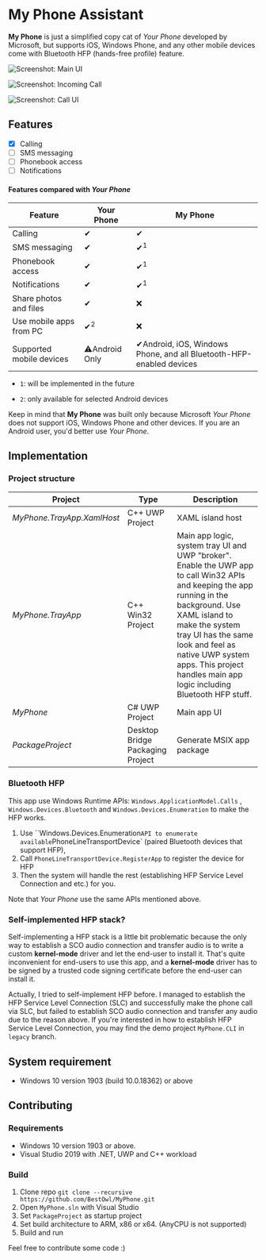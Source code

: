 # My Phone Assistant

**My Phone** is just a simplified copy cat of *Your Phone* developed by Microsoft, but supports iOS, Windows Phone, and any other mobile devices come with Bluetooth HFP (hands-free profile) feature.

![Screenshot: Main UI](https://github.com/BestOwl/MyPhone/raw/master/docs/Screenshot_1.png)

![Screenshot: Incoming Call](https://github.com/BestOwl/MyPhone/raw/master/docs/Screenshot_2.png)

![Screenshot: Call UI](https://github.com/BestOwl/MyPhone/raw/master/docs/Screenshot_3.png)



## Features

- [x] Calling
- [ ] SMS messaging
- [ ] Phonebook access
- [ ] Notifications 

#### Features compared with *Your Phone*

| Feature                  | Your Phone    | My Phone                                                     |
| ------------------------ | ------------- | ------------------------------------------------------------ |
| Calling                  | ✔             | ✔                                                            |
| SMS messaging            | ✔             | ✔<sup>1</sup>                                                |
| Phonebook access         | ✔             | ✔<sup>1</sup>                                                |
| Notifications            | ✔             | ✔<sup>1</sup>                                                |
| Share photos and files   | ✔             | ❌                                                            |
| Use mobile apps from PC  | ✔<sup>2</sup> | ❌                                                            |
| Supported mobile devices | ⚠Android Only | ✔Android, iOS, Windows Phone, and all Bluetooth-HFP-enabled devices |

- `1`: will be implemented in the future

- `2`: only available for selected Android devices 



Keep in mind that **My Phone** was built only because Microsoft *Your Phone* does not support iOS, Windows Phone and other devices. If you are an Android user, you'd better use *Your Phone*.



## Implementation 

### Project structure

| Project                    | Type                             | Description                                                  |
| -------------------------- | -------------------------------- | ------------------------------------------------------------ |
| *MyPhone.TrayApp.XamlHost* | C++ UWP Project                  | XAML island host                                             |
| *MyPhone.TrayApp*          | C++ Win32 Project                | Main app logic, system tray UI and UWP "broker". Enable the UWP app to call Win32 APIs and keeping the app running in the background. Use XAML island to make the system tray UI has the same look and feel as native UWP system apps. This project handles main app logic including Bluetooth HFP stuff. |
| *MyPhone*                  | C# UWP Project                   | Main app UI                                                  |
| *PackageProject*           | Desktop Bridge Packaging Project | Generate MSIX app package                                    |

### Bluetooth HFP

This app use Windows Runtime APIs: `Windows.ApplicationModel.Calls` , `Windows.Devices.Bluetooth` and `Windows.Devices.Enumeration` to make the HFP works.

1. Use ``Windows.Devices.Enumeration` API to enumerate available `PhoneLineTransportDevice` (paired Bluetooth devices that support HFP),
2. Call `PhoneLineTransportDevice.RegisterApp` to register the device for HFP
3. Then the system will handle the rest (establishing HFP Service Level Connection and etc.) for you.

Note that *Your Phone* use the same APIs mentioned above.

### Self-implemented HFP stack?

Self-implementing a HFP stack is a little bit problematic because the only way to establish a SCO audio connection and transfer audio is to write a custom **kernel-mode** driver and let the end-user to install it. That's quite inconvenient for end-users to use this app, and a **kernel-mode** driver has to be signed by a trusted code signing certificate before the end-user can install it.

Actually, I tried to self-implement HFP before. I managed to establish the HFP Service Level Connection (SLC) and successfully make the phone call via SLC, but failed to establish SCO audio connection and transfer any audio due to the reason above. If you're interested in how to establish HFP Service Level Connection, you may find the demo project `MyPhone.CLI` in `legacy` branch.  



## System requirement

- Windows 10 version 1903 (build 10.0.18362) or above

  

## Contributing

### Requirements

- Windows 10 version 1903 or above.
- Visual Studio 2019 with .NET, UWP and C++ workload

### Build

1. Clone repo
   `git clone --recursive https://github.com/BestOwl/MyPhone.git`
2. Open `MyPhone.sln` with Visual Studio
3. Set `PackageProject` as startup project
4. Set build architecture to ARM, x86 or x64. (AnyCPU is not supported)
5. Build and run 



Feel free to contribute some code :)